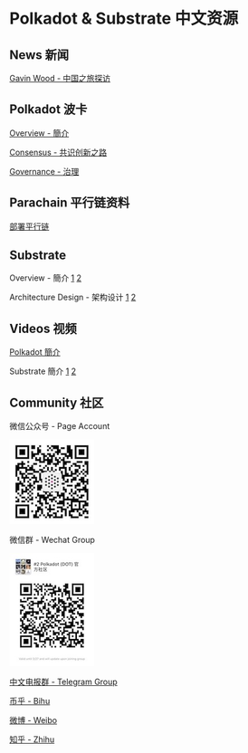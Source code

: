 # Polkadot & Substrate 中文资源

## News 新闻
[Gavin Wood - 中国之旅探访](https://www.8btc.com/article/392902)

## Polkadot 波卡
[Overview - 簡介](https://www.slideshare.net/casperLTH/polkadot)

[Consensus - 共识创新之路](https://www.slideshare.net/casperLTH/polkadot-consensus-innovation)

[Governance - 治理](https://mp.weixin.qq.com/s/yyPaHsU7Nf7sUBVGIq1jbw)


## Parachain 平行链资料
[部署平行链](./build/deploy-parachains.md) 

## Substrate

Overview - 簡介
[1](https://www.slideshare.net/casperLTH/substrate-134676336)
[2](https://mp.weixin.qq.com/s/AjQ10yk-VsmS-HdREgjBTQ)

Architecture Design - 架构设计
[1](https://zhuanlan.zhihu.com/p/56383616)
[2](https://zhuanlan.zhihu.com/p/56414647)

## Videos 视频

[Polkadot 簡介](https://v.qq.com/x/page/x0788x5gkhg.html)

Substrate 簡介
[1](https://v.qq.com/x/page/c084413akx5.html)
[2](https://v.qq.com/x/page/l0837zlb2gf.html)

## Community 社区

微信公众号 - Page Account

![](../img/wechat_page_account.jpg)


微信群 - Wechat Group

![](../img/wechat_qr_code.jpg)

[中文电报群 - Telegram Group](https://t.me/polkadotChi)

[币乎 - Bihu](https://bihu.com/people/1657666605)

[微博 - Weibo](https://www.weibo.com/PolkadotNetwork)

[知乎 - Zhihu](https://www.zhihu.com/people/PolkadotNetwork/)

